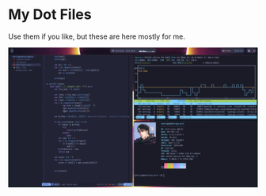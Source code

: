 # My Dot Files
Use them if you like, but these are here mostly for me.

![Screenshot](screenshot.png?raw=true "Screenshot")
